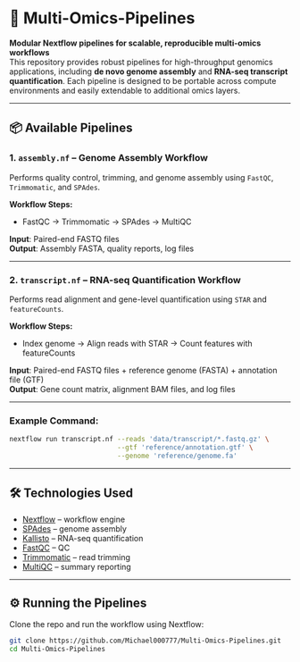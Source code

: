 # 🧬 Multi-Omics-Pipelines

**Modular Nextflow pipelines for scalable, reproducible multi-omics workflows**  
This repository provides robust pipelines for high-throughput genomics applications, including **de novo genome assembly** and **RNA-seq transcript quantification**. Each pipeline is designed to be portable across compute environments and easily extendable to additional omics layers.

---

## 📦 Available Pipelines

### 1. `assembly.nf` – Genome Assembly Workflow  
Performs quality control, trimming, and genome assembly using `FastQC`, `Trimmomatic`, and `SPAdes`.

**Workflow Steps:**
- FastQC → Trimmomatic → SPAdes → MultiQC

**Input**: Paired-end FASTQ files  
**Output**: Assembly FASTA, quality reports, log files

---

### 2. `transcript.nf` – RNA-seq Quantification Workflow  
Performs read alignment and gene-level quantification using `STAR` and `featureCounts`.

**Workflow Steps:**
- Index genome → Align reads with STAR → Count features with featureCounts

**Input**: Paired-end FASTQ files + reference genome (FASTA) + annotation file (GTF)  
**Output**: Gene count matrix, alignment BAM files, and log files

---

### Example Command:
```bash
nextflow run transcript.nf --reads 'data/transcript/*.fastq.gz' \
                           --gtf 'reference/annotation.gtf' \
                           --genome 'reference/genome.fa'
```

---

## 🛠️ Technologies Used

- [Nextflow](https://www.nextflow.io/) – workflow engine  
- [SPAdes](https://github.com/ablab/spades) – genome assembly  
- [Kallisto](https://pachterlab.github.io/kallisto/) – RNA-seq quantification  
- [FastQC](https://www.bioinformatics.babraham.ac.uk/projects/fastqc/) – QC  
- [Trimmomatic](http://www.usadellab.org/cms/?page=trimmomatic) – read trimming  
- [MultiQC](https://multiqc.info/) – summary reporting

---

## ⚙️ Running the Pipelines

Clone the repo and run the workflow using Nextflow:

```bash
git clone https://github.com/Michael000777/Multi-Omics-Pipelines.git
cd Multi-Omics-Pipelines
